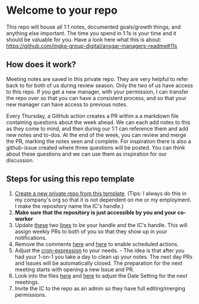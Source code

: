 # Welcome to your repo

This repo will house all 1:1 notes, documented goals/growth things, and anything else important. The time you spend in 1:1s is your time and it should be valuable for you. Have a look here what this is about: https://github.com/ingka-group-digital/ansgar-managers-readme#11s

## How does it work?

Meeting notes are saved in this private repo. They are very helpful to refer back to for both of us during review season. Only the two of us have access to this repo. If you get a new manager, with your permission, I can transfer the repo over so that you can have a consistent process, and so that your new manager can have access to previous notes.

Every Thursday, a GitHub action creates a PR within a a markdown file containing questions about the week ahead. We can each add notes to this as they come to mind, and then during our 1:1 can reference them and add new notes and to-dos. At the end of the week, you can review and merge the PR, marking the notes seen and complete. For inspiration there is also a github-issue created where three questions will be posted. You can think about these questions and we can use them as inspiration for our discussion. 

## Steps for using this repo template

1. [Create a new private repo from this template](https://help.github.com/en/github/creating-cloning-and-archiving-repositories/creating-a-repository-from-a-template). (Tips: I always do this in my company's org so that it is not dependent on me or my employment. I make the repository name the IC's handle.)
2. **Make sure that the repository is just accessible by you and your co-worker**
3. Update [these](.github/workflows/1-1s.yml#L60) two [lines](.github/workflows/1-1-questions.yaml#L27) to be your handle and the IC's handle. This will assign weekly PRs to both of you so that they show up in your notifications.
4. Remove the comments [here](.github/workflows/1-1s.yml#L4) and [here](.github/workflows/1-1-questions.yaml#L4) to enable scheduled actions. 
5. Adjust the [cron-expression]( https://crontab.guru) to your needs. - The idea is that after you had your 1-on-1 you take a day to clean up your notes. The next day PRs and Issues will be automatically closed. The preparation for the next meeting starts with opening a new Issue and PR.
6. Look into the files [here](.github/workflows/1-1s.yml#L31) and [here](.github/workflows/1-1-questions.yaml#L17) to adjust the Date Setting for the next meetings. 
7. Invite the IC to the repo as an admin so they have full editing/merging permissions.
